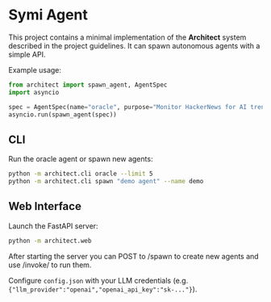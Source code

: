 # Symi Agent

This project contains a minimal implementation of the **Architect** system described in the project guidelines. It can spawn autonomous agents with a simple API.

Example usage:

```python
from architect import spawn_agent, AgentSpec
import asyncio

spec = AgentSpec(name="oracle", purpose="Monitor HackerNews for AI trends")
asyncio.run(spawn_agent(spec))
```

## CLI

Run the oracle agent or spawn new agents:

```bash
python -m architect.cli oracle --limit 5
python -m architect.cli spawn "demo agent" --name demo
```

## Web Interface

Launch the FastAPI server:

```bash
python -m architect.web
```

After starting the server you can POST to /spawn to create new agents and use /invoke/<name> to run them.

Configure `config.json` with your LLM credentials (e.g. `{"llm_provider":"openai","openai_api_key":"sk-..."}`).
